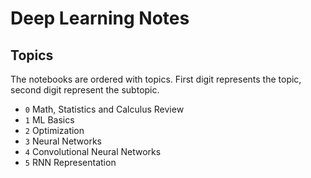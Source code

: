 # Deep Learning Notes

## Topics

The notebooks are ordered with topics. First digit represents the topic, second digit represent the subtopic.  

- `0` Math, Statistics and Calculus Review
- `1` ML Basics
- `2` Optimization
- `3` Neural Networks
- `4` Convolutional Neural Networks
- `5` RNN Representation